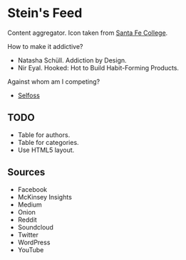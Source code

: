 # Stein's Feed

Content aggregator.
Icon taken from [Santa Fe College](https://www.sfcollege.edu/about/index).

How to make it addictive?

*   Natasha Schüll. Addiction by Design.
*   Nir Eyal. Hooked: Hot to Build Habit-Forming Products.

Against whom am I competing?

*   [Selfoss](https://selfoss.aditu.de/)

## TODO

*   Table for authors.
*   Table for categories.
*   Use HTML5 layout.

## Sources

*   Facebook
*   McKinsey Insights
*   Medium
*   Onion
*   Reddit
*   Soundcloud
*   Twitter
*   WordPress
*   YouTube
